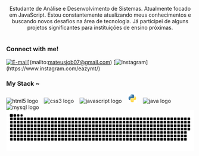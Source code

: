 

<p align="center">Estudante de Análise e Desenvolvimento de Sistemas. Atualmente focado em JavaScript.
Estou constantemente atualizando meus conhecimentos e buscando novos desafios na área de tecnologia. Já participei de alguns projetos significantes para instituições de ensino próximas.
  
#

<h3 align="left">Connect with me!</h3>

[![E-mail](https://cdn-icons-png.flaticon.com/512/281/281769.png)](https://www.citypng.com/public/uploads/preview/google-gmail-envelope-vector-symbol-logo-icon-701751694791058rlo6laiga4.png)](mailto:mateusjob07@gmail.com)
[![Instagram](https://img.shields.io/badge/-Instagram-000?style=for-the-badge&logo=instagram&logoColor=FF00F6&color:FFF](https://cdn-icons-png.flaticon.com/512/2111/2111463.png))](https://www.instagram.com/eazymt/)



<h3 align="left">My Stack ~</h3>

<div align="left">
  <img src="https://cdn.jsdelivr.net/gh/devicons/devicon/icons/html5/html5-original.svg" height="25" alt="html5 logo"  />
  <img width="8" />
  <img src="https://cdn.jsdelivr.net/gh/devicons/devicon/icons/css3/css3-original.svg" height="25" alt="css3 logo"  />
  <img width="8" />
  <img src="https://cdn.jsdelivr.net/gh/devicons/devicon/icons/javascript/javascript-plain.svg" height="25" alt="javascript logo"  />
  <img width="8" />
	<img src="https://github.com/devicons/devicon/blob/v2.16.0/icons/python/python-original.svg" height="25" alt="python logo">
  <img width="8" />
  <img src="https://cdn.jsdelivr.net/gh/devicons/devicon/icons/java/java-original.svg" height="25" alt="java logo"  />
  <img width="8" />



  <img src="https://cdn.jsdelivr.net/gh/devicons/devicon/icons/mysql/mysql-original.svg" height="25" alt="mysql logo"  />
  <img width="8" />


</div>
<picture>
  <source media="(prefers-color-scheme: dark)" srcset="https://raw.githubusercontent.com/mxteuss/mxteuss/output/github-contribution-grid-snake-dark.svg">
  <source media="(prefers-color-scheme: light)" srcset="https://raw.githubusercontent.com/mxteuss/mxteuss/output/github-contribution-grid-snake.svg">
  <img alt="github contribution grid snake animation" src="https://raw.githubusercontent.com/mxteuss/mxteuss/output/github-contribution-grid-snake.svg">
</picture>
<!--

**mxteuss/mxteuss** is a ✨ _special_ ✨ repository because its `README.md` (this file) appears on your GitHub profile.



